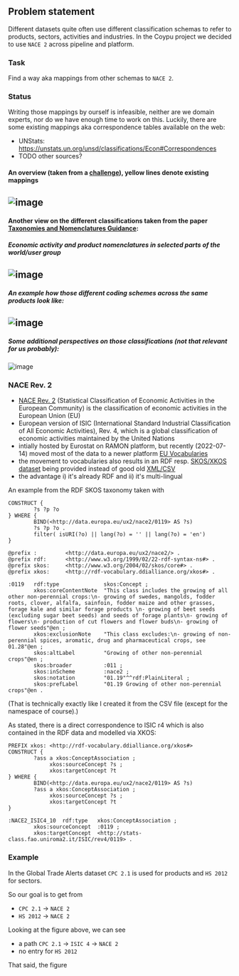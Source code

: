## Problem statement
Different datasets quite often use different classification schemas to refer to products, sectors, activities and industries. 
In the Coypu project we decided to use `NACE 2` across pipeline and platform.

### Task
Find a way aka mappings from other schemas to `NACE 2`. 

### Status
Writing those mappings by ourself is infeasible, neither are we domain experts, nor do we have enough time to work on this. Luckily, there are some existing mappings aka correspondence tables available on the web:

* UNStats: https://unstats.un.org/unsd/classifications/Econ#Correspondences
* TODO other sources?

#### An overview (taken from a [challenge](https://semstats.org/2016/challenge/classifications)), yellow lines denote existing mappings

![image](/uploads/3600d03d52da8c21a45cd352eaff4468/image.png)
------------------
#### Another view on the different classifications taken from the paper [Taxonomies and Nomenclatures Guidance](https://www.icmagroup.org/assets/documents/Sustainable-finance/Taxonomies-and-Nomenclatures-Guidance-March-2021-18032021.pdf):
##### Economic activity and product nomenclatures in selected parts of the world/user group
![image](/uploads/83b507e842664ef22a45cadac9309eb5/image.png)
------------------
##### An example how those different coding schemes across the same products look like:
![image](/uploads/a3c480839b3b7c5588ff2c3a3769179f/image.png) 
------------------
##### Some additional perspectives on those classifications (not that relevant for us probably):
![image](/uploads/be5cff2bd42450965e30c3b4078acf26/image.png)


### NACE Rev. 2
* [NACE Rev. 2](https://ec.europa.eu/eurostat/web/nace-rev2/overview) (Statistical Classification of Economic Activities in the European Community) is the classification of economic activities in the European Union (EU)
* European version of ISIC (International Standard Industrial Classification of All Economic Activities), Rev. 4, which is a global classification of economic activities maintained by the United Nations
* intially hosted by Eurostat on RAMON platform, but recently (2022-07-14) moved most of the data to a newer platform [EU Vocabularies](https://op.europa.eu/en/web/eu-vocabularies/dataset/-/resource?uri=http://publications.europa.eu/resource/dataset/nace2)
* the movement to vocabularies also results in an RDF resp. [SKOS/XKOS dataset](https://op.europa.eu/en/web/eu-vocabularies/dataset/-/resource?uri=http://publications.europa.eu/resource/dataset/nace2#_eu_europa_publications_portlet_conceptdisplay_ConceptDisplayPortlet_14TabContent) being provided instead of good old [XML/CSV](https://ec.europa.eu/eurostat/ramon/nomenclatures/index.cfm?TargetUrl=LST_CLS_DLD&StrNom=NACE_REV2&StrLanguageCode=EN&StrLayoutCode=HIERARCHIC)
* the advantage i) it's already RDF and ii) it's multi-lingual

An example from the RDF SKOS taxonomy taken with

``` sparql
CONSTRUCT {
        ?s ?p ?o
} WHERE {
        BIND(<http://data.europa.eu/ux2/nace2/0119> AS ?s)
        ?s ?p ?o .
        filter( isURI(?o) || lang(?o) = '' || lang(?o) = 'en')
}
```


``` turtle
@prefix :         <http://data.europa.eu/ux2/nace2/> .
@prefix rdf:      <http://www.w3.org/1999/02/22-rdf-syntax-ns#> .
@prefix skos:     <http://www.w3.org/2004/02/skos/core#> .
@prefix xkos:     <http://rdf-vocabulary.ddialliance.org/xkos#> .

:0119   rdf:type              skos:Concept ;
        xkos:coreContentNote  "This class includes the growing of all other non-perennial crops:\n- growing of swedes, mangolds, fodder roots, clover, alfalfa, sainfoin, fodder maize and other grasses, forage kale and similar forage products \n- growing of beet seeds (excluding sugar beet seeds) and seeds of forage plants\n- growing of flowers\n- production of cut flowers and flower buds\n- growing of flower seeds"@en ;
        xkos:exclusionNote    "This class excludes:\n- growing of non-perennial spices, aromatic, drug and pharmaceutical crops, see 01.28"@en ;
        skos:altLabel         "Growing of other non-perennial crops"@en ;
        skos:broader          :011 ;
        skos:inScheme         :nace2 ;
        skos:notation         "01.19"^^rdf:PlainLiteral ;
        skos:prefLabel        "01.19 Growing of other non-perennial crops"@en .
```
(That is technically exactly like I created it from the CSV file (except for the namespace of course).)

As stated, there is a direct correspondence to ISIC r4 which is also contained in the RDF data and modelled via XKOS:

``` sparql
PREFIX xkos: <http://rdf-vocabulary.ddialliance.org/xkos#>
CONSTRUCT {
        ?ass a xkos:ConceptAssociation ; 
             xkos:sourceConcept ?s ; 
             xkos:targetConcept ?t 
} WHERE {
        BIND(<http://data.europa.eu/ux2/nace2/0119> AS ?s)
        ?ass a xkos:ConceptAssociation ;
             xkos:sourceConcept ?s ;
             xkos:targetConcept ?t
}

```

``` turtle
:NACE2_ISIC4_10  rdf:type   xkos:ConceptAssociation ;
        xkos:sourceConcept  :0119 ;
        xkos:targetConcept  <http://stats-class.fao.uniroma2.it/ISIC/rev4/0119> .

```

### Example
In the Global Trade Alerts dataset `CPC 2.1` is used for products and `HS 2012` for sectors.

So our goal is to get from 

* `CPC 2.1` -> `NACE 2`
* `HS 2012` -> `NACE 2`

Looking at the figure above, we can see

* a path `CPC 2.1` -> `ISIC 4` -> `NACE 2`
* no entry for `HS 2012`

That said, the figure





